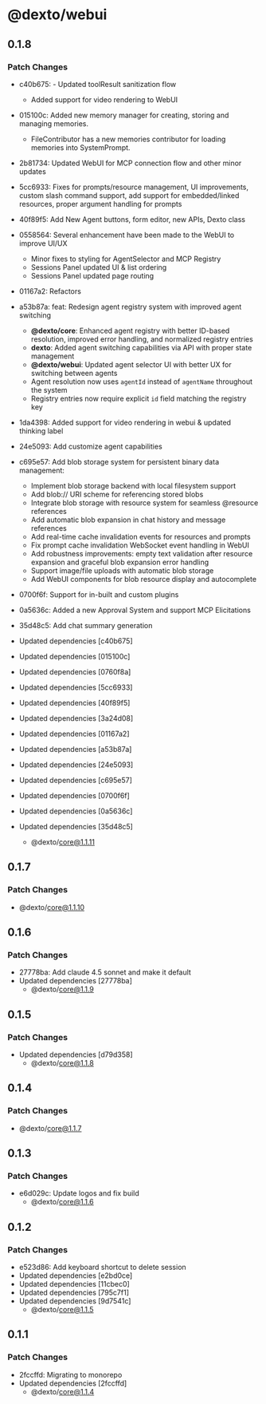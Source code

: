 # @dexto/webui

## 0.1.8

### Patch Changes

- c40b675: - Updated toolResult sanitization flow
    - Added support for video rendering to WebUI
- 015100c: Added new memory manager for creating, storing and managing memories.
    - FileContributor has a new memories contributor for loading memories into SystemPrompt.
- 2b81734: Updated WebUI for MCP connection flow and other minor updates
- 5cc6933: Fixes for prompts/resource management, UI improvements, custom slash command support, add support for embedded/linked resources, proper argument handling for prompts
- 40f89f5: Add New Agent buttons, form editor, new APIs, Dexto class
- 0558564: Several enhancement have been made to the WebUI to improve UI/UX
    - Minor fixes to styling for AgentSelector and MCP Registry
    - Sessions Panel updated UI & list ordering
    - Sessions Panel updated page routing
- 01167a2: Refactors
- a53b87a: feat: Redesign agent registry system with improved agent switching
    - **@dexto/core**: Enhanced agent registry with better ID-based resolution, improved error handling, and normalized registry entries
    - **dexto**: Added agent switching capabilities via API with proper state management
    - **@dexto/webui**: Updated agent selector UI with better UX for switching between agents
    - Agent resolution now uses `agentId` instead of `agentName` throughout the system
    - Registry entries now require explicit `id` field matching the registry key

- 1da4398: Added support for video rendering in webui & updated thinking label
- 24e5093: Add customize agent capabilities
- c695e57: Add blob storage system for persistent binary data management:
    - Implement blob storage backend with local filesystem support
    - Add blob:// URI scheme for referencing stored blobs
    - Integrate blob storage with resource system for seamless @resource references
    - Add automatic blob expansion in chat history and message references
    - Add real-time cache invalidation events for resources and prompts
    - Fix prompt cache invalidation WebSocket event handling in WebUI
    - Add robustness improvements: empty text validation after resource expansion and graceful blob expansion error handling
    - Support image/file uploads with automatic blob storage
    - Add WebUI components for blob resource display and autocomplete
- 0700f6f: Support for in-built and custom plugins
- 0a5636c: Added a new Approval System and support MCP Elicitations
- 35d48c5: Add chat summary generation
- Updated dependencies [c40b675]
- Updated dependencies [015100c]
- Updated dependencies [0760f8a]
- Updated dependencies [5cc6933]
- Updated dependencies [40f89f5]
- Updated dependencies [3a24d08]
- Updated dependencies [01167a2]
- Updated dependencies [a53b87a]
- Updated dependencies [24e5093]
- Updated dependencies [c695e57]
- Updated dependencies [0700f6f]
- Updated dependencies [0a5636c]
- Updated dependencies [35d48c5]
    - @dexto/core@1.1.11

## 0.1.7

### Patch Changes

- @dexto/core@1.1.10

## 0.1.6

### Patch Changes

- 27778ba: Add claude 4.5 sonnet and make it default
- Updated dependencies [27778ba]
    - @dexto/core@1.1.9

## 0.1.5

### Patch Changes

- Updated dependencies [d79d358]
    - @dexto/core@1.1.8

## 0.1.4

### Patch Changes

- @dexto/core@1.1.7

## 0.1.3

### Patch Changes

- e6d029c: Update logos and fix build
    - @dexto/core@1.1.6

## 0.1.2

### Patch Changes

- e523d86: Add keyboard shortcut to delete session
- Updated dependencies [e2bd0ce]
- Updated dependencies [11cbec0]
- Updated dependencies [795c7f1]
- Updated dependencies [9d7541c]
    - @dexto/core@1.1.5

## 0.1.1

### Patch Changes

- 2fccffd: Migrating to monorepo
- Updated dependencies [2fccffd]
    - @dexto/core@1.1.4
